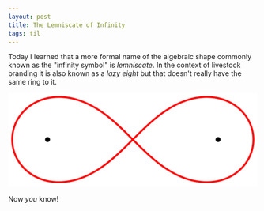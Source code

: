 ```yaml
---
layout: post
title: The Lemniscate of Infinity
tags: til
---
```


Today I learned that a more formal name of the algebraic shape commonly known as the "infinity symbol" is _lemniscate_. In the context of livestock branding it is also known as a _lazy eight_ but that doesn't really have the same ring to it.

![Lemniscate of Bernoulli](/images/lemniscate-bernoulli.png)

Now *you* know!
